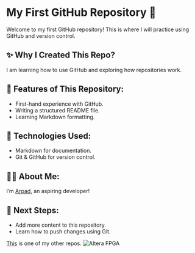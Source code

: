 # My First GitHub Repository 🚀

Welcome to my first GitHub repository! This is where I will practice using GitHub and version control.

## ✨ Why I Created This Repo?
I am learning how to use GitHub and exploring how repositories work.

## 📌 Features of This Repository:
- First-hand experience with GitHub.
- Writing a structured README file.
- Learning Markdown formatting.

## 🔧 Technologies Used:
- Markdown for documentation.
- Git & GitHub for version control.

## 👨‍💻 About Me:
I’m [Arpad](https://github.com/kengreklammen), an aspiring developer!


## 🎯 Next Steps:
- Add more content to this repository.
- Learn how to push changes using Git.

[This](https://github.com/kengreklammen/Altera-DE-1-projects) is one of my other repos.
![Altera FPGA](https://github.com/kengreklammen/Altera-DE-1-projects/blob/main/Altera-DE1-FPGA-Development-and-Education-Board.png)
